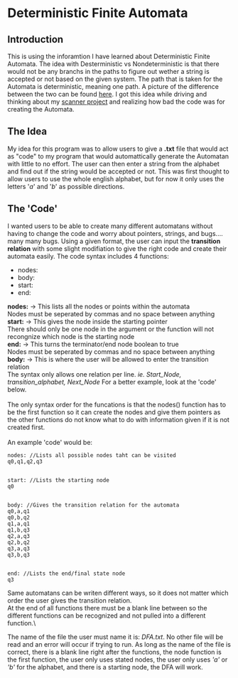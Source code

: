 # Deterministic Finite Automata

## Introduction
This is using the inforamtion I have learned about Deterministic Finite Automata. The idea with Desterministic vs Nondeterministic is that there would not be any branchs in the paths to figure out wether a string is accepted or not based on the given system. The path that is taken for the Automata is deterministic, meaning one path. A picture of the difference between the two can be found [here](https://i.imgur.com/aGs1l3b.png). I got this idea while driving and thinking about my [scanner project](https://github.com/SGO-Nova/Scanner) and realizing how bad the code was for creating the Automata.

## The Idea
My idea for this program was to allow users to give a **.txt** file that would act as "code" to my program that would automattically generate the Automatan with little to no effort. The user can then enter a string from the alphabet and find out if the string would be accepted or not. This was first thought to allow users to use the whole english alphabet, but for now it only uses the letters '*a*' and '*b*' as possible directions.

## The 'Code'
I wanted users to be able to create many different automatans without having to change the code and worry about pointers, strings, and bugs.... many many bugs. Using a given format, the user can input the **transition relation** with some slight modifiation to give the right code and create their automata easily. 
The code syntax includes 4 functions:
* nodes:
* body:
* start:
* end:

**nodes:** -> This lists all the nodes or points within the automata\
  Nodes must be seperated by commas and no space between anything\
**start:** -> This gives the node inside the starting pointer\
  There should only be one node in the argument or the function will not recongnize which node is the starting node\
**end:** -> This turns the terminator/end node boolean to true\
  Nodes must be seperated by commas and no space between anything\
**body:** -> This is where the user will be allowed to enter the transition relation\
  The syntax only allows one relation per line. *ie. Start_Node, transition_alphabet, Next_Node* For a better example, look at the 'code' below.\
\
The only syntax order for the funcations is that the nodes() function has to be the first function so it can create the nodes and give them pointers as the other functions do not know what to do with information given if it is not created first.\
\
An example 'code' would be:
```
nodes: //Lists all possible nodes taht can be visited
q0,q1,q2,q3 


start: //Lists the starting node
q0


body: //Gives the transition relation for the automata
q0,a,q1 
q0,b,q2
q1,a,q1
q1,b,q3
q2,a,q3
q2,b,q2
q3,a,q3
q3,b,q3


end: //Lists the end/final state node
q3

```
Same automatans can be writen different ways, so it does not matter which order the user gives the transition relation.\
At the end of all functions there must be a blank line between so the different functions can be recognized and not pulled into a different function.\

The name of the file the user must name it is: *DFA.txt*. No other file will be read and an error will occur if trying to run. As long as the name of the file is correct, there is a blank line right after the functions, the node function is the first function, the user only uses stated nodes, the user only uses *'a'* or *'b'* for the alphabet, and there is a starting node, the DFA will work.
## 
